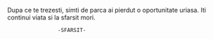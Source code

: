 Dupa ce te trezesti, simti de parca ai pierdut o oportunitate uriasa.
Iti continui viata si la sfarsit mori.

                    -SFARSIT-
